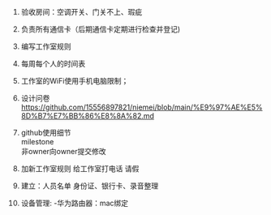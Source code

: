 1. 验收房间：空调开关、门关不上、瑕疵  

2. 负责所有通信卡（后期通信卡定期进行检查并登记)  

3. 编写工作室规则  

4. 每周每个人的时间表  

5. 工作室的WiFi使用手机电脑限制； 
  
6. 设计问卷  
   https://github.com/15556897821/niemei/blob/main/%E9%97%AE%E5%8D%B7%E7%BB%86%E8%8A%82.md
8. github使用细节  
  milestone  
  非owner向owner提交修改  
8. 加新工作室规则
   给工作室打电话
   请假
9. 建立：人员名单 身份证、银行卡、录音整理  
10. 设备管理:
    -华为路由器：mac绑定
	
